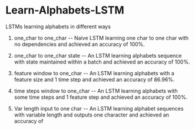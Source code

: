 # Learn-Alphabets-LSTM
LSTMs learning alphabets in different ways 

1. one_char to one_char --
Naive LSTM learning one char to one char with no dependencies and achieved an accuracy of 100%.

2. one_char to one_char state --
An LSTM learning alphabets sequence with state maintained within a batch and achieved an accuracy of 100%.

3. feature window to one_char --
An LSTM learning alphabets with a feature size and 1 time step and achieved an accuracy of 86.96%.

4. time steps window to one_char --
An LSTM learning alphabets with some time steps and 1 feature step and achieved an accuracy of 100%.

5. Var length input to one char -- 
An LSTM learning alphabet sequences with variable length and outputs one character and achieved an accuracy of 
